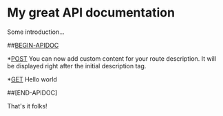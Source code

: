 My great API documentation
==========================

Some introduction...

##[BEGIN-APIDOC](sample.src.php)

*[POST](/)
You can now add custom content for your route description. It will be displayed
right after the initial description tag.

*[GET](/:index)
Hello world

##[END-APIDOC]

That's it folks!
